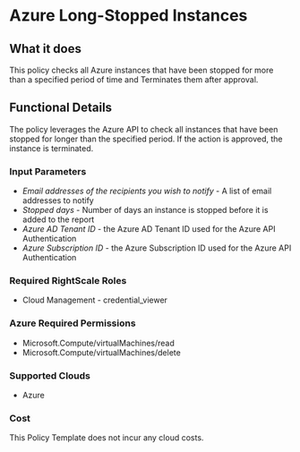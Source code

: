# Azure Long-Stopped Instances

## What it does

This policy checks all Azure instances that have been stopped for more than a specified period of time and Terminates them after approval.

## Functional Details

The policy leverages the Azure API to check all instances that have been stopped for longer than the specified period. If the action is approved, the instance is terminated.

### Input Parameters

- *Email addresses of the recipients you wish to notify* - A list of email addresses to notify
- *Stopped days* - Number of days an instance is stopped before it is added to the report
- *Azure AD Tenant ID* - the Azure AD Tenant ID used for the Azure API Authentication
- *Azure Subscription ID* - the Azure Subscription ID used for the Azure API Authentication

### Required RightScale Roles

- Cloud Management - credential_viewer

### Azure Required Permissions

- Microsoft.Compute/virtualMachines/read
- Microsoft.Compute/virtualMachines/delete

### Supported Clouds

- Azure

### Cost

This Policy Template does not incur any cloud costs.
